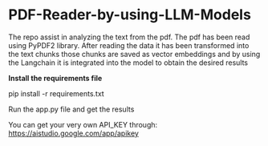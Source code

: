 # PDF-Reader-by-using-LLM-Models
The repo assist in analyzing the text from the pdf. The pdf has been read using PyPDF2 library. After reading the data it has been transformed into the text chunks those chunks are saved as vector embeddings and by using the Langchain it is integrated into the model to obtain the desired results



**Install the requirements file**


pip install -r requirements.txt

Run the app.py file and get the results

You can get your very own API_KEY through: https://aistudio.google.com/app/apikey 
